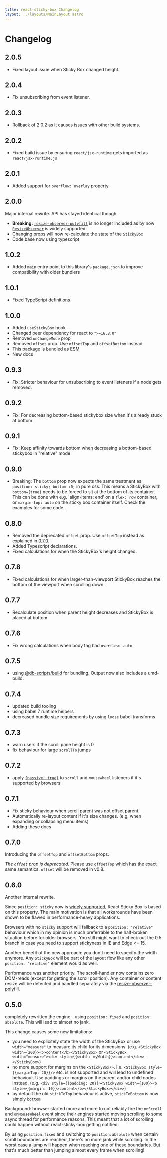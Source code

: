 ```yaml
---
title: react-sticky-box Changelog
layout: ../layouts/MainLayout.astro
---
```


# Changelog

## 2.0.5

- Fixed layout issue when Sticky Box changed height.

## 2.0.4

- Fix unsubscribing from event listener.

## 2.0.3

- Rollback of 2.0.2 as it causes issues with other build systems.

## 2.0.2

- Fixed build issue by ensuring `react/jsx-runtime` gets imported as `react/jsx-runtime.js`

## 2.0.1

- Added support for `overflow: overlay` property

## 2.0.0

Major internal rewrite. API has stayed identical though.

- **Breaking:** [`resize-observer-polyfill`](https://www.npmjs.com/package/resize-observer-polyfill) is no longer included as by now [`ResizeObserver`](https://developer.mozilla.org/en-US/docs/Web/API/ResizeObserver) is widely supported.
- Changing props will now re-calculate the state of the `StickyBox`
- Code base now using typescript

## 1.0.2

- Added `main` entry point to this library's `package.json` to improve compatibility with older bundlers

## 1.0.1

- Fixed TypeScript definitions

## 1.0.0

- Added `useStickyBox` hook
- Changed peer dependency for react to `">=16.8.0"`
- Removed `onChangeMode` prop
- Removed `offset` prop. Use `offsetTop` and `offsetBottom` instead
- This package is bundled as ESM
- New docs

## 0.9.3

- Fix: Stricter behaviour for unsubscribing to event listeners if a node gets removed.

## 0.9.2

- Fix: For decreasing bottom-based stickybox size when it's already stuck at bottom

## 0.9.1

- Fix: Keep affinity towards bottom when decreasing a bottom-based stickybox in "relative" mode

## 0.9.0

- Breaking: The `bottom` prop now expects the same treatment as `position: sticky; bottom :0;` in pure css. This means a StickyBox with `bottom={true}` needs to be forced to sit at the bottom of its container. This can be done with e.g. 'align-items: end' on a `flex: row` container, or `margin-top: auto` on the sticky box container itself. Check the examples for some code.

## 0.8.0

- Removed the deprecated `offset` prop. Use `offsetTop` instead as explained in [0.7.0](#070).
- Added Typescript declarations.
- Fixed calculations for when the StickyBox's height changed.

## 0.7.8

- Fixed calculations for when larger-than-viewport StickyBox reaches the bottom of the viewport when scrolling down.

## 0.7.7

- Recalculate position when parent height decreases and StickyBox is placed at bottom

## 0.7.6

- Fix wrong calculations when body tag had `overflow: auto`

## 0.7.5

- using [@db-scripts/build](https://github.com/danielberndt/db-scripts) for bundling. Output now also includes a umd-build.

## 0.7.4

- updated build tooling
- using babel 7 runtime helpers
- decreased bundle size requirements by using `loose` babel transforms

## 0.7.3

- warn users if the scroll pane height is 0
- fix behaviour for large `scrollTo` jumps

## 0.7.2

- apply [`{passive: true}`](https://developer.mozilla.org/en-US/docs/Web/API/EventTarget/addEventListener#Improving_scrolling_performance_with_passive_listeners) to `scroll` and `mousewheel` listeners if it's supported by browsers

## 0.7.1

- Fix sticky behaviour when scroll parent was not offset parent.
- Automatically re-layout content if it's size changes. (e.g. when expanding or collapsing menu items)
- Adding these docs

## 0.7.0

Introducing the `offsetTop` and `offsetBottom` props.

_The `offset` prop is deprecated._ Please use `offsetTop` which has the exact same semantics. `offset` will be removed in v0.8.

## 0.6.0

Another internal rewrite.

Since `position: sticky` now is [widely supported](https://caniuse.com/#feat=css-sticky), React Sticky Box is based on this property. The main motivation is that all workarounds have been shown to be flawed in performance-heavy applications.

Browsers with no `sticky` support will fallback to a `position: "relative"` behaviour which in my opinion is much preferrable to the half-broken situation before for older browsers. You still might want to check out the 0.5 branch in case you need to support stickyness in IE and Edge <= 15.

Another benefit of the new approach: you don't need to specify the width anymore. Any `StickyBox` will be part of the layout flow like any other `position: "relative"` element would as well.

Performance was another priority. The scroll-handler now contains zero DOM-reads (except for getting the scroll position). Any container or content resize will be detected and handled separately via the [resize-observer-polyfill](https://github.com/que-etc/resize-observer-polyfill).

## 0.5.0

completely rewritten the engine - using `position: fixed` and `position: absolute`. This will lead to almost no jank.

This change causes some new limitations:

- you need to explicitely state the width of the StickyBox or use `width="measure"` to measure its child for its dimensions. (e.g. `<StickyBox width={200}><b>content</b></StickyBox>` or `<StickyBox width="measure"><div style={{width: myWidth}}>content</div></StickyBox>`)
- no more support for margins on the `<StickyBox/>`. I.e. `<StickyBox style={{marginTop: 20}}/>` etc. is not supported and will lead to undefined behaviour. Use paddings or margins on the parent and/or child nodes instead. (e.g. `<div style={{padding: 20}}><StickyBox width={100}><b style={{margin: 10}}>content</b></StickyBox></div>`)
- by default the old `stickToTop` behaviour is active, `stickToBottom` is now simply `bottom`

Background: browser started more and more to not reliably fire the `onScroll` and `onMouseWheel` event since their engines started moving scrolling to some async thread for performance reasons. This meant that a lot of scrolling could happen without react-sticky-box getting notified.

By using `position:fixed` and switching to `position:absolute` when certain scroll boundaries are reached, there's no more jank while scrolling. In the worst case a jump will happen when reaching one of these boundaries. But that's much better than jumping almost every frame when scrolling!
